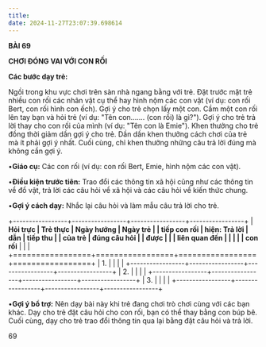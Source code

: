 ```yaml
---
title: 
date: 2024-11-27T23:07:39.698614
---
```

**BÀI 69**

**CHƠI ĐÓNG VAI VỚI CON RỐI**

**Các bước dạy trẻ:**

Ngồi trong khu vực chơi trên sàn nhà ngang bằng với trẻ. Đặt trước mặt
trẻ nhiều con rối các nhân vật cụ thể hay hình nộm các con vật (ví dụ:
con rối Bert, con rối hình con ếch). Gợi ý cho trẻ chọn lấy một con.
Cầm một con rối lên tay bạn và hỏi trẻ (ví dụ: "Tên con....... (con
rối) là gì?"). Gợi ý cho trẻ trả lời thay cho con rối của mình (ví dụ:
"Tên con là Emie"). Khen thưởng cho trẻ đồng thời giảm dần gợi ý cho
trẻ. Dần dần khen thưởng cách chơi của trẻ mà ít phải gợi ý nhất. Cuối
cùng, chỉ khen thưởng những câu trả lời đúng mà không cần gợi ý.

•**Giáo cụ:** Các con rối (ví dụ: con rối Bert, Emie, hình nộm các con
vật).

•**Điều kiện trước tiên:** Trao đổi các thông tin xã hội cũng như các
thông tin về đồ vật, trả lời các câu hỏi về xã hội và các câu hỏi về
kiến thức chung.

•**Gợi ý cách dạy:** Nhắc lại câu hỏi và làm mẫu câu trả lời cho trẻ.

+-----------------+-----------------+-----------------+-----------------+
| **Hỏi trực    | **Trẻ thực    | **Ngày hướng    | **Ngày trẻ    |
| tiếp con rối  | hiện: Trả lời | dẫn**           | tiếp thu      |
| của trẻ**     | đúng câu hỏi  |                 | được**        |
|                 | liên quan đến |                 |                 |
|                 | con rối**     |                 |                 |
+=================+=================+=================+=================+
| 1.           |                 |                 |                 |
+-----------------+-----------------+-----------------+-----------------+
| 2.           |                 |                 |                 |
+-----------------+-----------------+-----------------+-----------------+
| 3.           |                 |                 |                 |
+-----------------+-----------------+-----------------+-----------------+

•**Gợi ý bổ trợ:** Nên dạy bài này khi trẻ đang chơi trò chơi cùng với
các bạn khác. Dạy cho trẻ đặt câu hỏi cho con rối, bạn có thể thay
bằng con búp bê. Cuối cùng, dạy cho trẻ trao đổi thông tin qua lại
bằng đặt câu hỏi và trả lời.

69

